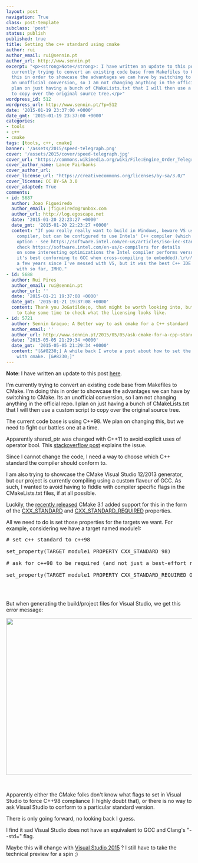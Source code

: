 ```yaml
---
layout: post
navigation: True
class: post-template
subclass: 'post'
status: publish
published: true
title: Setting the c++ standard using cmake
author: rui
author_email: rui@sennin.pt
author_url: http://www.sennin.pt
excerpt: "<p><strong>Note</strong>: I have written an update to this post <a href=\"http://www.sennin.pt/2015/05/05/ask-cmake-for-a-cpp-standard/\">here</a>.</p><p>I'm
  currently trying to convert an existing code base from Makefiles to CMake. I'm doing
  this in order to showcase the advantages we can have by switching to CMake. Its
  an unofficial conversion, so I am not changing anything in the official repo. I
  plan on just having a bunch of CMakeLists.txt that I will then use a custom script
  to copy over the original source tree.</p>"
wordpress_id: 512
wordpress_url: http://www.sennin.pt/?p=512
date: '2015-01-19 23:37:00 +0000'
date_gmt: '2015-01-19 23:37:00 +0000'
categories:
- tools
- c++
- cmake
tags: [tools, c++, cmake]
banner: '/assets/2015/speed-telegraph.png'
cover: '/assets/2015/cover/speed-telegraph.jpg'
cover_url: "https://commons.wikimedia.org/wiki/File:Engine_Order_Telegraph.jpg"
cover_author_name: Lance Fairbanks
cover_author_url:
cover_license_url: "https://creativecommons.org/licenses/by-sa/3.0/"
cover_license: CC BY-SA 3.0
cover_adapted: True
comments:
- id: 5687
  author: Joao Figueiredo
  author_email: jfigueiredo@runbox.com
  author_url: http://log.egoscape.net
  date: '2015-01-20 22:23:27 +0000'
  date_gmt: '2015-01-20 22:23:27 +0000'
  content: "If you really really want to build in Windows, beware VS uses the VC++
    compiler, but can be configured to use Intels' C++ compiler (which has the -std
    option - see https://software.intel.com/en-us/articles/iso-iec-standards-language-conformance-for-intel-c-compiler).\r\n\r\nAlso
    check https://software.intel.com/en-us/c-compilers for details
    on some interesting optimizations the Intel compiler performs versus GCC (though
    it's best conforming to GCC when cross-compiling to embedded).\r\n\r\nIt's been
    a few years since I've messed with VS, but it was the best C++ IDE I've worked
    with so far, IMHO."
- id: 5688
  author: Rui Pires
  author_email: rui@sennin.pt
  author_url: ''
  date: '2015-01-21 19:37:08 +0000'
  date_gmt: '2015-01-21 19:37:08 +0000'
  content: Thank you Jo&atilde;o, that might be worth looking into, but I'll have
    to take some time to check what the licensing looks like.
- id: 5721
  author: Sennin &raquo; A Better way to ask cmake for a C++ standard
  author_email: ''
  author_url: http://www.sennin.pt/2015/05/05/ask-cmake-for-a-cpp-standard/
  date: '2015-05-05 21:29:34 +0000'
  date_gmt: '2015-05-05 21:29:34 +0000'
  content: "[&#8230;] A while back I wrote a post about how to set the c++ standard
    with cmake. [&#8230;]"
---
```

<p><strong>Note</strong>: I have written an update to this post <a href="{{ site.baseurl }}/2015/05/05/ask-cmake-for-a-cpp-standard">here</a>.</p>
<p>I'm currently trying to convert an existing code base from Makefiles to CMake. I'm doing this in order to showcase the advantages we can have by switching to CMake. Its an unofficial conversion, so I am not changing anything in the official repo. I plan on just having a bunch of CMakeLists.txt that I will then use a custom script to copy over the original source tree.</p>
<p><a id="more"></a><a id="more-512"></a>The current code base is using C++98. We plan on changing this, but we need to fight our battles one at a time.</p>
<p>Apparently shared_ptr was changed with C++11 to avoid explicit uses of operator bool. This <a href="http://stackoverflow.com/questions/7580009/gcc-error-cannot-convert-const-shared-ptr-to-bool-in-return">stackoverflow post</a> explains the issue.</p>
<p>Since I cannot change the code, I need a way to choose which C++ standard the compiler should&nbsp;conform to.</p>
<p>I am also trying to showcase the CMake Visual Studio 12/2013 generator, but our project is currently compiling using a custom flavour of GCC. As such, I wanted to avoid having to fiddle with compiler specific flags in the CMakeLists.txt files, if at all possible.</p>
<p>Luckily, the <a href="http://www.kitware.com/blog/home/post/812">recently released</a> CMake 3.1 added support for this in the form of the&nbsp;<a href="http://www.cmake.org/cmake/help/v3.1/prop_tgt/CXX_STANDARD.html#cxx-standard">CXX_STANDARD</a> and <a href="http://www.cmake.org/cmake/help/v3.1/prop_tgt/CXX_STANDARD_REQUIRED.html#cxx-standard-required">CXX_STANDARD_REQUIRED</a> properties.</p>
<p>All we need to do is set those properties for the targets we want. For example, considering we have a target named module1:</p>
<pre># set c++ standard to c++98<br />
set_property(TARGET module1 PROPERTY CXX_STANDARD 98)<br />
# ask for c++98 to be required (and not just a best-effort request)<br />
set_property(TARGET module1 PROPERTY CXX_STANDARD_REQUIRED ON)<br />
</pre><br />
<p>But when generating the build/project files for Visual Studio, we get this error message:</p>
<p><img src="{{ site.baseurl }}/assets/2015/cmake_gui_1.png" width="600" height="426" /></p>
<p>&nbsp;</p>
<p>Apparently either the CMake folks don't know what flags to set in Visual Studio to force C++98 compliance (I highly doubt that), or there is no way to ask Visual Studio to conform to a particular standard version.</p>
<p>There is only going forward, no looking back I guess.</p>
<p>I find it sad Visual Studio does not have an equivalent to GCC and Clang's "--std=" flag.</p>
<p>Maybe this will change with <a href="http://www.visualstudio.com/pt-pt/news/vs2015-preview-vs">Visual Studio 2015</a> ? I still have to take the technical preview for a spin ;)</p>
